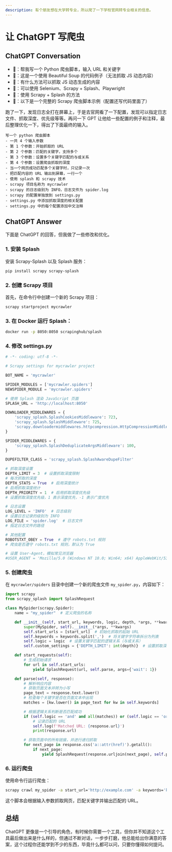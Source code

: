 ```yaml
---
description: 有个朋友想在大学转专业，所以爬了一下学校官网转专业相关的信息。
---
```


# 让 ChatGPT 写爬虫

## ChatGPT Conversation

* 🤡：帮我写一个 Python 爬虫脚本，输入 URL 和关键字
* 🤖：这是一个使用 Beautiful Soup 的代码例子（无法抓取 JS 动态内容）
* 🤡：有什么方法可以抓取 JS 动态生成的内容
* 🤖：可以使用 Selenium、Scrapy + Splash、Playwright
* 🤡：使用 Scrapy + Splash 的方法
* 🤖：以下是一个完整的 Scrapy 爬虫脚本示例（配置还写代码里面了）

跑了一下，发现日志全打在屏幕上，于是去官网看了一下配置，发现可以指定日志文件、抓取深度、优先级等等。再问一下 GPT 让他给一些配置的例子和注释，最后整理优化一下，得出了下面最终的输入。

```
写一个 python 爬虫脚本
- 一共 4 个输入参数
- 第 1 个参数：开始抓取的 URL
- 第 2 个参数：匹配的关键字，支持多个
- 第 3 个参数：设置多个关键字匹配的与或关系
- 第 4 个参数：设置爬虫抓取的深度
- 当一个网页成功匹配多个关键字时，只记录一次
- 把匹配内容的 URL 输出到屏幕，一行一个
- 使用 splash 和 scrapy 技术
- scrapy 项目名称为 mycrawler
- scrapy 的日志级别为 INFO，日志文件为 spider.log
- scrapy 的配置单独放到 settings.py
- settings.py 中添加抓取深度的相关配置
- settings.py 中的每个配置添加中文注释
```

## ChatGPT Answer

下面是 ChatGPT 的回答，但我做了一些修改和优化。

### 1. 安装 Splash

安装 Scrapy-Splash 以及 Splash 服务：

```bash
pip install scrapy scrapy-splash
```

### 2. 创建 Scrapy 项目

首先，在命令行中创建一个新的 Scrapy 项目：

```bash
scrapy startproject mycrawler
```

### 3. 在 Docker 运行 Splash：

```bash
docker run -p 8050:8050 scrapinghub/splash
```

### 4. 修改 settings.py

```python
# -*- coding: utf-8 -*-

# Scrapy settings for mycrawler project

BOT_NAME = 'mycrawler'

SPIDER_MODULES = ['mycrawler.spiders']
NEWSPIDER_MODULE = 'mycrawler.spiders'

# 使用 Splash 渲染 JavaScript 页面
SPLASH_URL = 'http://localhost:8050'

DOWNLOADER_MIDDLEWARES = {
    'scrapy_splash.SplashCookiesMiddleware': 723,
    'scrapy_splash.SplashMiddleware': 725,
    'scrapy.downloadermiddlewares.httpcompression.HttpCompressionMiddleware': 810,
}

SPIDER_MIDDLEWARES = {
    'scrapy_splash.SplashDeduplicateArgsMiddleware': 100,
}

DUPEFILTER_CLASS = 'scrapy_splash.SplashAwareDupeFilter'

# 抓取深度设置
DEPTH_LIMIT = 3  # 设置抓取深度限制
# 每次抓取的深度
DEPTH_STATS = True  # 启用深度统计
# 启用抓取深度统计
DEPTH_PRIORITY = 1  # 启用抓取深度优先级
# 设置抓取深度优先级，1 表示深度优先，-1 表示广度优先

# 日志设置
LOG_LEVEL = 'INFO'  # 日志级别
# 设置日志记录的级别为 INFO
LOG_FILE = 'spider.log'  # 日志文件
# 指定日志文件的路径

# 其他配置
ROBOTSTXT_OBEY = True  # 遵守 robots.txt 规则
# 爬虫是否遵守 robots.txt 规则，默认为 True

# 设置 User-Agent，模拟常见浏览器
#USER_AGENT = 'Mozilla/5.0 (Windows NT 10.0; Win64; x64) AppleWebKit/537.36 (KHTML, like Gecko) Chrome/91.0.4472.124 Safari/537.36'
```

### 5. 创建爬虫

在 `mycrawler/spiders` 目录中创建一个新的爬虫文件 `my_spider.py`，内容如下：

```python
import scrapy
from scrapy_splash import SplashRequest

class MySpider(scrapy.Spider):
    name = "my_spider"  # 定义爬虫的名称

    def __init__(self, start_url, keywords, logic, depth, *args, **kwargs):
        super(MySpider, self).__init__(*args, **kwargs)
        self.start_urls = [start_url]  # 初始化抓取的起始 URL
        self.keywords = keywords.split(',')  # 将关键字字符串拆分为列表
        self.logic = logic  # 设置关键字匹配的逻辑关系（与或关系）
        self.custom_settings = {'DEPTH_LIMIT': int(depth)}  # 设置抓取深度限制

    def start_requests(self):
        # 生成初始请求
        for url in self.start_urls:
            yield SplashRequest(url, self.parse, args={'wait': 1})

    def parse(self, response):
        # 解析响应内容
        # 获取页面文本并转为小写
        page_text = response.text.lower()
        # 检查每个关键字是否在页面文本中出现
        matches = [kw.lower() in page_text for kw in self.keywords]

        # 根据逻辑关系判断是否匹配成功
        if (self.logic == 'and' and all(matches)) or (self.logic == 'or' and any(matches)):
            # 记录匹配的 URL
            self.log(f'Matched URL: {response.url}')  
            print(response.url)

        # 获取页面中的所有链接，并进行递归抓取
        for next_page in response.css('a::attr(href)').getall():
            if next_page:
                yield SplashRequest(response.urljoin(next_page), self.parse, args={'wait': 1})
```

### 6. 运行爬虫

使用命令行运行爬虫：

```bash
scrapy crawl my_spider -a start_url='http://example.com' -a keywords='keyword1,keyword2' -a logic='and' -a depth=3
```

这个脚本会根据输入参数抓取网页，匹配关键字并输出匹配的 URL。

## 总结

ChatGPT 更像是一个引导的角色，有时候你需要一个工具，但你并不知道这个工具最后做出来是什么样的，但通过不断对话，一步步打磨，他总能给出你满意的答案，这个过程你还能学到不少的东西，毕竟什么都可以问，只要你懂得如何提问。
